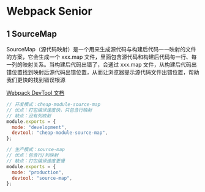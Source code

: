 # Webpack Senior

## 1 SourceMap

SourceMap（源代码映射）是一个用来生成源代码与构建后代码一一映射的文件的方案，它会生成一个 xxx.map 文件，里面包含源代码和构建后代码每一行、每一列的映射关系。当构建后代码出错了，会通过 xxx.map 文件，从构建后代码出错位置找到映射后源代码出错位置，从而让浏览器提示源代码文件出错位置，帮助我们更快的找到错误根源

[Webpack DevTool 文档](https://webpack.docschina.org/configuration/devtool/)

```js
// 开发模式：cheap-module-source-map
// 优点：打包编译速度快，只包含行映射
// 缺点：没有列映射
module.exports = {
  mode: "development",
  devtool: "cheap-module-source-map",
};

// 生产模式：source-map
// 优点：包含行/列映射
// 缺点：打包编译速度更慢
module.exports = {
  mode: "production",
  devtool: "source-map",
};
```
